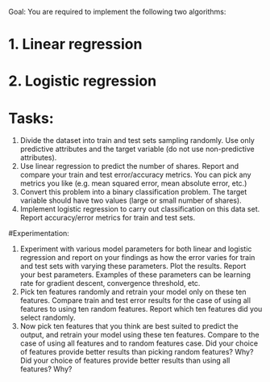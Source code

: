 Goal:
You are required to implement the following two algorithms: 
# 1. Linear regression
# 2. Logistic regression


# Tasks:

1. Divide the dataset into train and test sets sampling randomly. Use only predictive attributes and the target variable (do not use non-predictive attributes).
2. Use linear regression to predict the number of shares. Report and compare your train and test error/accuracy metrics. You can pick any metrics you like (e.g. mean squared error, mean absolute error, etc.)
3. Convert this problem into a binary classification problem. The target variable should have two values (large or small number of shares).
4. Implement logistic regression to carry out classification on this data set. Report accuracy/error metrics for train and test sets.

#Experimentation:

1. Experiment with various model parameters for both linear and logistic regression and report on your findings as how the error varies for train and test sets with varying these parameters. Plot the results. Report your best parameters. Examples of these parameters can be learning rate for gradient descent, convergence threshold, etc.
2. Pick ten features randomly and retrain your model only on these ten features. Compare train and test error results for the case of using all features to using ten random features. Report which ten features did you select randomly.
3. Now pick ten features that you think are best suited to predict the output, and retrain your model using these ten features. Compare to the case of using all features and to random features case. Did your choice of features provide better results than picking random features? Why? Did your choice of features provide better results than using all features? Why?
